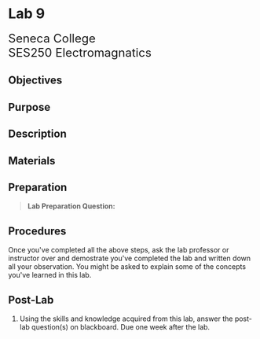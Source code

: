 # Lab 9

<font size="5">
Seneca College</br>
SES250 Electromagnatics
</font>

## Objectives

## Purpose

## Description

## Materials

## Preparation

> **Lab Preparation Question:**

## Procedures

Once you've completed all the above steps, ask the lab professor or instructor over and demostrate you've completed the lab and written down all your observation. You might be asked to explain some of the concepts you've learned in this lab.

## Post-Lab

1. Using the skills and knowledge acquired from this lab, answer the post-lab question(s) on blackboard. Due one week after the lab.